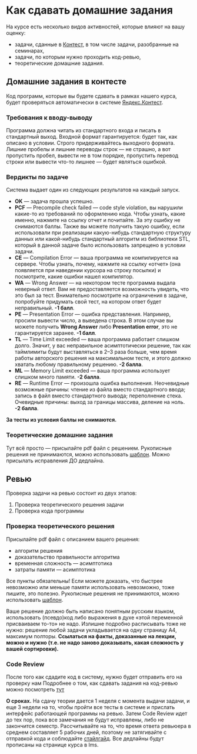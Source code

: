 # Как сдавать домашние задания

На курсе есть несколько видов активностей, которые влияют на вашу оценку:
* задачи, сданные в [Контест](https://contest.yandex.ru), в том числе задачи, разобранные на семинарах,
* задачи, по которым нужно проходить код-ревью,
* теоретические домашние задания.

## Домашние задания в контесте
Код программ, которые вы будете сдавать в рамках нашего курса, будет проверяться автоматически в системе [Яндекс.Контест](https://contest.yandex.ru).

### Требования к вводу-выводу 
Программа должна читать из стандартного входа и писать в стандартный выход. Входной формат гарантируется: будет так, как описано в условии. Строго придерживайтесь выходного формата. Лишние пробелы и лишние переводы строк &mdash; не страшно, а вот пропустить пробел, вывести не в том порядке, пропустить перевод строки или вывести что-то лишнее &mdash; будет являться ошибкой.

### Вердикты по задаче

Система выдает один из следующих результатов на каждый запуск.

* **OK** &mdash; задача прошла успешно.
* **PCF** &mdash; Precompile check failed &mdash; code style violation, вы нарушили какие-то из требований по оформлению кода. Чтобы узнать, какие именно, нажмите на ссылку отчет и почитайте. За эту ошибку не снимаются баллы. Также вы можете получить такую ошибку, если использовали при реализации какую-нибудь стандартную структуру данных или какой-нибудь стандартный алгоритм из библиотеки STL, который в данной задаче было использовать запрещено в условии задачи.
* **CE** &mdash; Compilation Error &mdash; ваша программа не компилируется на сервере. Чтобы узнать, почему, нажмите на ссылку «отчет» (она появляется при наведении курсора на строку посылки) и посмотрите, какие ошибки нашел компилятор.
* **WA** &mdash; Wrong Answer &mdash; на некотором тесте программа выдала неверный ответ. Вам не предоставляется возможность увидеть, что это был за тест. Внимательно посмотрите на ограничения в задаче, попробуйте придумать свой тест, на котором ответ будет неправильный. **-1 балл**.
* **PE** &mdash; Presentation Error &mdash; ошибка представления. Например, просили вывести число, а выведена строка. В этом случае вы можете получить **Wrong Answer** либо **Presentation error**, это не гарантируется заранее. **-1 балл**.
* **TL** &mdash; Time Limit exceeded &mdash; ваша программа работает слишком долго. Значит, у вас неправильное асимптотически решение, так как таймлимиты будут выставляться в 2&ndash;3 раза больше, чем время работы авторского решения на максимальном тесте, и этого должно хватать любому правильному решению. **-2 балла**.
* **ML** &mdash; Memory Limit exceeded &mdash; ваша программа использует слишком много памяти. **-2 балла**.
* **RE** &mdash; Runtime Error &mdash; произошла ошибка выполнения. Неочевидные возможные причины: чтение из файла вместо стандартного ввода; запись в файл вместо стандартного вывода; переполнение стека. Очевидные причины: выход за границы массива, деление на ноль. **-2 балла**.

**За тесты из условия баллы не снимаются.**


### Теоретические домашние задания
Тут всё просто &mdash; присылайте pdf файл с решением. Рукописные решения не принимаются, можно использовать [шаблон](https://www.overleaf.com/read/rrdzfpprjmpt). 
Можно присылать исправления ДО дедлайна.


## Ревью

Проверка задачи на ревью состоит из двух этапов:
1. Проверка теоретического решения задачи
2. Проверка кода программы

### Проверка теоретического решения
Присылайте pdf файл с описанием вашего решения:
* алгоритм решения
* доказательство правильности алгоритма
* временная сложность &mdash; асимптотика
* затраты памяти &mdash; асимптотика

Все пункты обязательны!
Если можете доказать, что быстрее невозможно или меньше памяти использовать невозможно, тоже пишите, это полезно. Рукописные решения не принимаются, можно использовать [шаблон](https://www.overleaf.com/read/rrdzfpprjmpt).

Ваше решение должно быть написано понятным русским языком, использовать (псевдо)код либо выражения в духе «этой переменной присваиваем то-то» не надо. Излишне подробно расписывать тоже не нужно: решение любой задачи укладывается на одну страницу A4, максимум полторы. **Ссылаться на факты, доказанные на лекции, можно и нужно (т.е. не надо заново доказывать, какая сложность у вашей сортировки).**

### Code Review

После того как сдадите код в систему, нужно будет отправить его на проверку нам
Подробнее о том, как сдавать задания на код-ревью можно посмотреть [тут](https://docs.google.com/document/d/1-Ju9byCX3aYSUTITntxiiTDlgSPxD1brNi1-HWCp6jM/edit)

**О сроках.** На сдачу теории дается 1 неделя с момента выдачи задачи, и еще 3 недели на то, чтобы пройти все тесты в системе и прислать интерфейс работающей программы на ревью. Затем Code Review идет до тех пор, пока все замечания не будут исправлены, либо не закончится семестр. Рассчитывайте на то, что время ответа ревьюера в среднем составляет 5 рабочих дней, поэтому не затягивайте с отправкой кода и соблюдайте [стайлгайд](./styleguide.md).
Все дедлайны будут прописаны на странице курса в lms.
